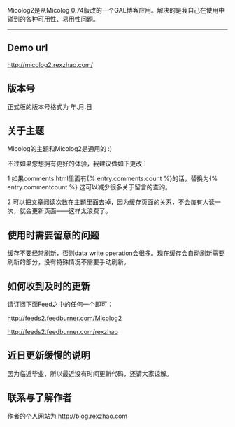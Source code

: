 Micolog2是从Micolog 0.74版改的一个GAE博客应用。解决的是我自己在使用中碰到的各种可用性、易用性问题。

---


## Demo url ##
http://micolog2.rexzhao.com/

## 版本号 ##
正式版的版本号格式为 年.月.日

## 关于主题 ##
Micolog的主题和Micolog2是通用的 :)

不过如果您想拥有更好的体验，我建议做如下更改：

1 如果comments.html里面有{% entry.comments.count %}的话，替换为{% entry.commentcount %} 这可以减少很多关于留言的查询。

2 可以把文章阅读次数在主题里面去掉，因为缓存页面的关系，不会每有人读一次，就会更新页面——这样太浪费了。

## 使用时需要留意的问题 ##
缓存不要经常刷新，否则data write operation会很多。现在缓存会自动刷新需要刷新的部分，没有特殊情况不需要手动刷新。

## 如何收到及时的更新 ##

请订阅下面Feed之中的任何一个即可：

http://feeds2.feedburner.com/Micolog2

http://feeds2.feedburner.com/rexzhao

## 近日更新缓慢的说明 ##
因为临近毕业，所以最近没有时间更新代码，还请大家谅解。

## 联系与了解作者 ##
作者的个人网站为 http://blog.rexzhao.com